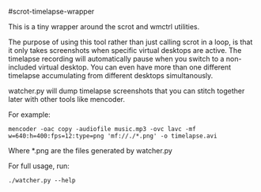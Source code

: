 #scrot-timelapse-wrapper

This is a tiny wrapper around the scrot and wmctrl utilities.

The purpose of using this tool rather than just calling scrot
in a loop, is that it only takes screenshots when specific
virtual desktops are active. The timelapse recording will
automatically pause when you switch to a non-included virtual
desktop. You can even have more than one different timelapse
accumulating from different desktops simultanously.

watcher.py will dump timelapse screenshots that you can stitch
together later with other tools like mencoder.

For example:

    mencoder -oac copy -audiofile music.mp3 -ovc lavc -mf w=640:h=400:fps=12:type=png 'mf://./*.png' -o timelapse.avi

Where *.png are the files generated by watcher.py

For full usage, run:

    ./watcher.py --help
